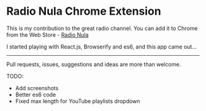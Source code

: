 Radio Nula Chrome Extension
============================

This is my contribution to the great radio channel.
You can add it to Chrome from the Web Store - [Radio Nula](https://chrome.google.com/webstore/detail/radio-nula/emommchpknoembnjdmggnglepiincnfi)

I started playing with React.js, Browserify and es6, and this app came out...

---

Pull requests, issues, suggestions and ideas are more than welcome.


TODO:

* Add screenshots
* Better es6 code
* Fixed max length for YouTube playlists dropdown
